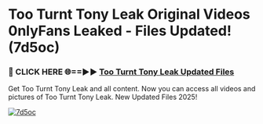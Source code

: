 # Too Turnt Tony Leak Original Videos 0nlyFans Leaked - Files Updated! (7d5oc)

<h3>🔴 CLICK HERE 🌐==►► <a href="https://tinyurl.com/ms9xzufz" rel="nofollow">Too Turnt Tony Leak Updated Files</a></h3>

Get Too Turnt Tony Leak and all content. Now you can access all videos and pictures of Too Turnt Tony Leak. New Updated Files 2025!

[![7d5oc](https://i.imgur.com/ppqm5kG.gif)](https://tinyurl.com/ms9xzufz)
